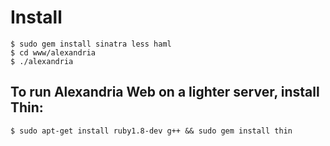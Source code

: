 Install
=======

`$ sudo gem install sinatra less haml`  
`$ cd www/alexandria`  
`$ ./alexandria`


To run Alexandria Web on a lighter server, install Thin:
--------------------------------------------------------

`$ sudo apt-get install ruby1.8-dev g++ && sudo gem install thin`

